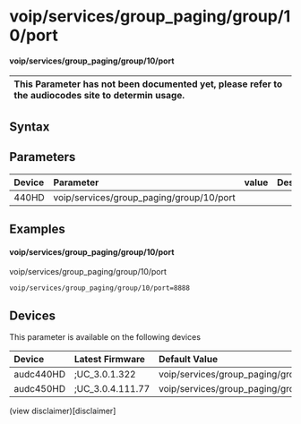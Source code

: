 ﻿---
description: voip/services/group_paging/group/10/port
search: false
---

# voip/services/group_paging/group/10/port

#### voip/services/group_paging/group/10/port


| This Parameter has not been documented yet, please refer to the audiocodes site to determin usage.  | 
| :--- |

## Syntax

## Parameters
|Device|Parameter|value|Description|
|:---|:---|:---|:---|
| 440HD | voip/services/group_paging/group/10/port |  |  |

## Examples
#### voip/services/group_paging/group/10/port

voip/services/group_paging/group/10/port

```
voip/services/group_paging/group/10/port=8888
```

## Devices
This parameter is available on the following devices

| Device | Latest Firmware | Default Value |
|:---|:---|:---|
| audc440HD | ;UC_3.0.1.322 | voip/services/group_paging/group/10/port=8888 
| audc450HD | ;UC_3.0.4.111.77 | voip/services/group_paging/group/10/port=8888 

(view disclaimer)[disclaimer]
